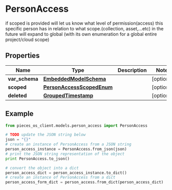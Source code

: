 # PersonAccess

if scoped is provided will let us know what level of permission(access) this specific person has in relation to what scope.(collection, asset,...etc)  in the future will expand to global (with its own enumeration for a global entire project/cloud scope)

## Properties

Name | Type | Description | Notes
------------ | ------------- | ------------- | -------------
**var_schema** | [**EmbeddedModelSchema**](EmbeddedModelSchema) |  | [optional] 
**scoped** | [**PersonAccessScopedEnum**](PersonAccessScopedEnum) |  | [optional] 
**deleted** | [**GroupedTimestamp**](GroupedTimestamp) |  | [optional] 

## Example

```python
from pieces_os_client.models.person_access import PersonAccess

# TODO update the JSON string below
json = "{}"
# create an instance of PersonAccess from a JSON string
person_access_instance = PersonAccess.from_json(json)
# print the JSON string representation of the object
print PersonAccess.to_json()

# convert the object into a dict
person_access_dict = person_access_instance.to_dict()
# create an instance of PersonAccess from a dict
person_access_form_dict = person_access.from_dict(person_access_dict)
```



